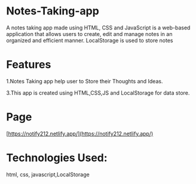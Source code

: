 # Notes-Taking-app

A notes taking app made using HTML, CSS and JavaScript is a web-based application that allows users to create, edit and manage notes in an organized and efficient manner. LocalStorage is used to store notes
 # Features

1.Notes Taking app help user to Store their Thoughts and Ideas.

3.This app is created using HTML,CSS,JS and LocalStorage for data store.

   # Page
   
   [https://notify212.netlify.app/](https://notify212.netlify.app/)
   
   # Technologies Used:
   
   html, css, javascript,LocalStorage
